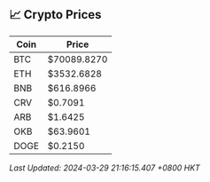 ## 📈 Crypto Prices

| Coin | Price |
| ---- | ----- |
| BTC | $70089.8270 |
| ETH | $3532.6828 |
| BNB | $616.8966 |
| CRV | $0.7091 |
| ARB | $1.6425 |
| OKB | $63.9601 |
| DOGE | $0.2150 |

_Last Updated: 2024-03-29 21:16:15.407 +0800 HKT_